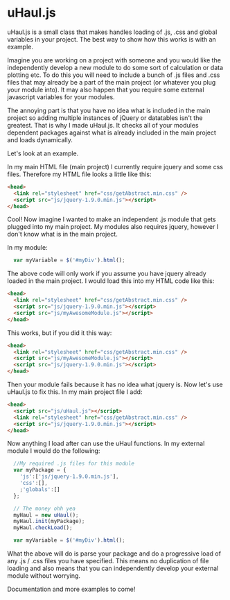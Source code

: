 # uHaul.js

uHaul.js is a small class that makes handles loading of .js, .css and global variables in your project.
The best way to show how this works is with an example.

Imagine you are working on a project with someone and you would like the independently develop a new
module to do some sort of calculation or data plotting etc.  To do this you will need to include a bunch
of .js files and .css files that may already be a part of the main project (or whatever you plug your module into).
It may also happen that you require some external javascript variables for your modules.

The annoying part is that you have no idea what is included in the main project so adding multiple instances of jQuery or datatables isn't the greatest.  That is why I made uHaul.js.  It checks all of your modules dependent packages against what is already included in the main project and loads dynamically.

Let's look at an example.

In my main HTML file (main project) I currently require jquery and some css files.  Therefore my HTML file looks a little like this:

```HTML
<head>
  <link rel="stylesheet" href="css/getAbstract.min.css" />
  <script src="js/jquery-1.9.0.min.js"></script>
</head>
```

Cool!  Now imagine I wanted to make an independent .js module that gets plugged into my main project.  My modules also requires jquery, however I don't know what is in the main project.

In my module:
```javascript
  var myVariable = $('#myDiv').html();
```
The above code will only work if you assume you have jquery already loaded in the main project.  I would load this into my HTML code like this:

```HTML
<head>
  <link rel="stylesheet" href="css/getAbstract.min.css" />
  <script src="js/jquery-1.9.0.min.js"></script>
  <script src="js/myAwesomeModule.js"></script>
</head>
```
This works, but if you did it this way:
```HTML
<head>
  <link rel="stylesheet" href="css/getAbstract.min.css" />
  <script src="js/myAwesomeModule.js"></script>
  <script src="js/jquery-1.9.0.min.js"></script>
</head>
```
Then your module fails because it has no idea what jquery is.  Now let's use uHaul.js to fix this.  In my main project file I add:
```HTML
<head>
  <script src="js/uHaul.js"></script>
  <link rel="stylesheet" href="css/getAbstract.min.css" />
  <script src="js/jquery-1.9.0.min.js"></script>
</head>
```
Now anything I load after can use the uHaul functions.  In my external module I would do the following:
```javascript
  //My required .js files for this module
  var myPackage = {
    'js':['js/jquery-1.9.0.min.js'],
    'css':[],
    ;'globals':[]
  };

  // The money ohh yea
  myHaul = new uHaul();
  myHaul.init(myPackage);
  myHaul.checkLoad();

  var myVariable = $('#myDiv').html();
```
What the above will do is parse your package and do a progressive load of any .js / .css files you have specified.  This means no duplication of file loading and also means that you can independently develop your external module without worrying.

Documentation and more examples to come!
